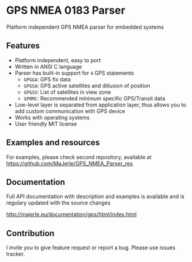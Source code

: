 # GPS NMEA 0183 Parser

Platform independent GPS NMEA parser for embedded systems

## Features

- Platform independent, easy to port
- Written in ANSI C language
- Parser has built-in support for `4` GPS statements
	- `GPGGA`: GPS fix data
	- `GPGSA`: GPS active satellites and dillusion of position
	- `GPGSV`: List of satellites in view zone
	- `GPRMC`: Recommended minimum specific GPS/Transit data
- Low-level layer is separated from application layer, thus allows you to add custom communication with GPS device
- Works with operating systems
- User friendly MIT license

## Examples and resources

For examples, please check second repository, available at https://github.com/MaJerle/GPS_NMEA_Parser_res

## Documentation

Full API documentation with description and examples is available and is regulary updated with the source changes

http://majerle.eu/documentation/gps/html/index.html

## Contribution

I invite you to give feature request or report a bug. Please use issues tracker.
